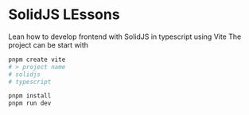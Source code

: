 # SolidJS LEssons

Lean how to develop frontend with SolidJS in typescript using Vite
The project can be start with

```bash
pnpm create vite
# > project name
# solidjs
# typescript

pnpm install
pnpm run dev
```
